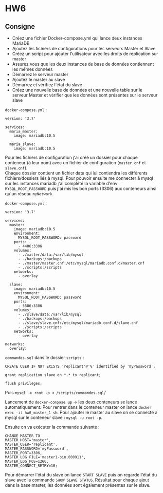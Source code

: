 # HW6


## Consigne
* Créez une fichier Docker-compose.yml qui lance deux instances MariaDB
* Ajoutez les fichiers de configurations pour les serveurs Master et Slave
* Créez un script pour ajouter l'utilisateur avec les droits de replication sur master
* Assurez vous que les deux instances de base de données contiennent les mêmes données
* Démarrez le serveur master
* Ajoutez le master au slave
* Démarrez et vérifiez l'état du slave
* Créez une nouvelle base de données et une nouvelle table sur le serveur Master et vérifier que les données sont présentes sur le serveur slave



`docker-compose.yml` :

```
version: '3.7'

services:
  maria_master:
    image: mariadb:10.5

  maria_slave:
    image: mariadb:10.5

```

Pour les fichiers de configuration j'ai créé un dossier pour chaque conteneur (à leur nom) avec un fichier de configuration (`master.cnf` et `slave.cnf`).  
Chaque dossier contient un fichier data qui lui contiendra les différents fichiers/dossiers liés à mysql.
Pour pouvoir ensuite me connecter à mysql sur les instances mariadb j'ai complété la variable d'env `MYSQL_ROOT_PASSWORD` puis j'ai mis les bon ports (3306) aux conteneurs ainsi qu'un réseau `myNetwork`. 

`docker-compose.yml` :

```
version: '3.7'

services:
  master:
    image: mariadb:10.5
    environment:
      MYSQL_ROOT_PASSWORD: password
    ports:
      - 4406:3306
    volumes:
      - ./master/data:/var/lib/mysql
      - ./backups:/backups
      - ./master/master.cnf:/etc/mysql/mariadb.conf.d/master.cnf
      - ./scripts:/scripts
    networks:
      - overlay

  slave:
    image: mariadb:10.5
    environment:
      MYSQL_ROOT_PASSWORD: password
    ports:
      - 5506:3306
    volumes:
      - ./slave/data:/var/lib/mysql
      - ./backups:/backups
      - ./slave/slave.cnf:/etc/mysql/mariadb.conf.d/slave.cnf
      - ./scripts:/scripts
    networks:
      - overlay

networks:
  overlay:

```


`commandes.sql` dans le dossier `scripts` :

```
CREATE USER IF NOT EXISTS 'replicant'@'%' identified by 'myPassword';

grant replication slave on *.* to replicant;

flush privileges;
```

Puis `mysql -u root -p < /scripts/commandes.sql`/


Lancement de `docker-compose up` -> les deux conteneurs se lance automatiquement.
Pour rentrer dans le conteneur master on lance `docker exec -it hw6_master_1 sh`.
Pour ajouter le master au slave on se connecte à mysql sur le conteneur slave : `mysql -u root -p`.

Ensuite on va exécuter la commande suivante :

```
CHANGE MASTER TO
MASTER_HOST='master',
MASTER_USER='replicant',
MASTER_PASSWORD='myPassword',
MASTER_PORT=3306,
MASTER_LOG_FILE='master1-bin.000011',
MASTER_LOG_POS=1260,
MASTER_CONNECT_RETRY=10;
```


Pour démarrer l'état du slave on lance `START SLAVE` puis on regarde l'état du slave avec la commande `SHOW SLAVE STATUS`.
Résultat pour chaque ajout dans la base master, les données sont également présentes sur le slave.
